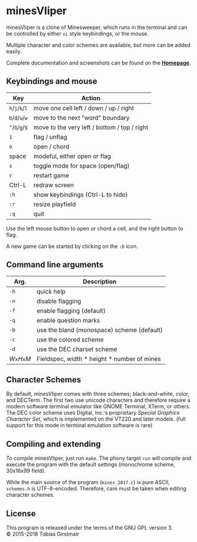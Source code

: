 # minesVIiper

minesVIiper is a clone of Minesweeper, which runs in the terminal and can be
controlled by either `vi` style keybindings, or the mouse. 

Multiple character and color schemes are available, but more can be added
easily. 

Complete documentation and screenshots can be found on the
[**Homepage**](https://gir.st/mines.htm). 

## Keybindings and mouse

| Key             | Action                                       |
| --------------- | -------------------------------------------- |
| `h`/`j`/`k`/`l` | move one cell left / down / up / right       |
| `b`/`d`/`u`/`w` | move to the next "word" boundary             |
| `^`/`G`/`g`/`$` | move to the very left / bottom / top / right |
| `i`             | flag / unflag                                |
| `o`             | open / chord                                 |
| space           | modeful, either open or flag                 |
| `s`             | toggle mode for space (open/flag)            |
| `r`             | restart game                                 |
| Ctrl-L          | redraw screen                                |
| `:h`            | show keybindings (Ctrl-L to hide)            |
| `:r`            | resize playfield                             |
| `:q`            | quit                                         |

Use the left mouse button to open or chord a cell, and the right button to flag.

A new game can be started by clicking on the `:D` icon. 

## Command line arguments

| Arg.            | Description                                   |
| --------------- | --------------------------------------------- |
| `-h`            | quick help                                    |
| `-n`            | disable flagging                              |
| `-f`            | enable flagging (default)                     |
| `-q`            | enable question marks                         |
| `-b`            | use the bland (monospace) scheme (default)    |
| `-c`            | use the colored scheme                        |
| `-d`            | use the DEC charset scheme                    |
| *W*`x`*H*`x`*M* | Fieldspec, width \* height \* number of mines |

## Character Schemes

By default, minesVIiper comes with three schemes; black-and-white, color, and
DECTerm. The first two use unicode characters and therefore require a modern
software terminal emulator like GNOME Terminal, XTerm, or others.    
The DEC color scheme uses Digital, Inc.'s proprietary *Special Graphics Character
Set*, which is implemented on the VT220 and later models. (full support for this mode
in terminal emulation software is rare)

## Compiling and extending

To compile minesVIiper, just run `make`. The phony target `run` will compile and
execute the program with the default settings (monochrome scheme, 30x16x99
field). 

While the main source of the program (`mines_2017.c`) is pure ASCII, `schemes.h`
is UTF-8-encoded. Therefore, care must be taken when editing character schemes.

## License

This program is released under the terms of the GNU GPL version 3.    
&copy; 2015-2018 Tobias Girstmair
